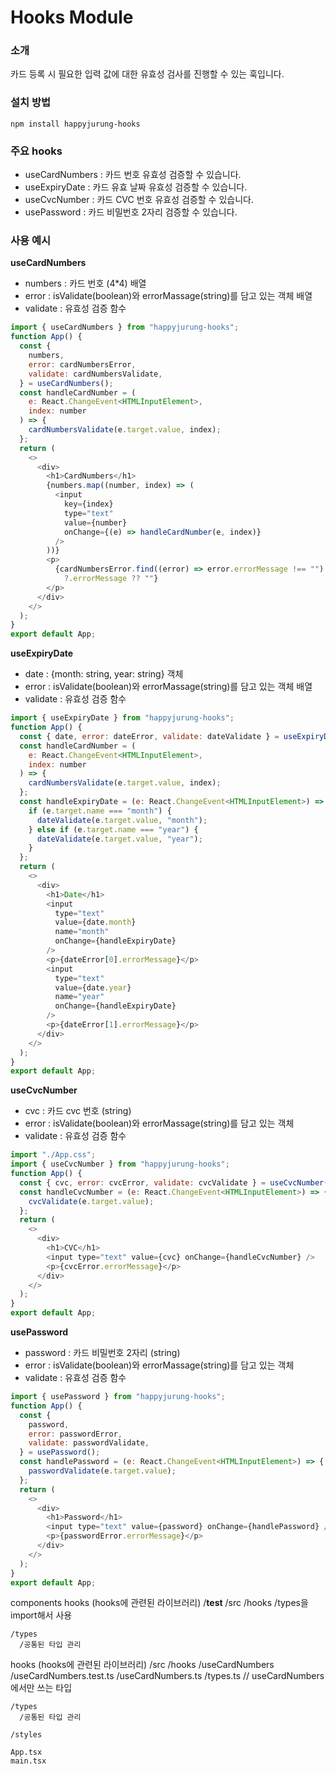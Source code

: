 # Hooks Module

### 소개

카드 등록 시 필요한 입력 값에 대한 유효성 검사를 진행할 수 있는 훅입니다.

### 설치 방법

`npm install happyjurung-hooks`

### 주요 hooks

- useCardNumbers : 카드 번호 유효성 검증할 수 있습니다.
- useExpiryDate : 카드 유효 날짜 유효성 검증할 수 있습니다.
- useCvcNumber : 카드 CVC 번호 유효성 검증할 수 있습니다.
- usePassword : 카드 비밀번호 2자리 검증할 수 있습니다.

### 사용 예시

**useCardNumbers**

- numbers : 카드 번호 (4\*4) 배열
- error : isValidate(boolean)와 errorMassage(string)를 담고 있는 객체 배열
- validate : 유효성 검증 함수

```js
import { useCardNumbers } from "happyjurung-hooks";
function App() {
  const {
    numbers,
    error: cardNumbersError,
    validate: cardNumbersValidate,
  } = useCardNumbers();
  const handleCardNumber = (
    e: React.ChangeEvent<HTMLInputElement>,
    index: number
  ) => {
    cardNumbersValidate(e.target.value, index);
  };
  return (
    <>
      <div>
        <h1>CardNumbers</h1>
        {numbers.map((number, index) => (
          <input
            key={index}
            type="text"
            value={number}
            onChange={(e) => handleCardNumber(e, index)}
          />
        ))}
        <p>
          {cardNumbersError.find((error) => error.errorMessage !== "")
            ?.errorMessage ?? ""}
        </p>
      </div>
    </>
  );
}
export default App;
```

**useExpiryDate**

- date : {month: string, year: string} 객체
- error : isValidate(boolean)와 errorMassage(string)를 담고 있는 객체 배열
- validate : 유효성 검증 함수

```js
import { useExpiryDate } from "happyjurung-hooks";
function App() {
  const { date, error: dateError, validate: dateValidate } = useExpiryDate();
  const handleCardNumber = (
    e: React.ChangeEvent<HTMLInputElement>,
    index: number
  ) => {
    cardNumbersValidate(e.target.value, index);
  };
  const handleExpiryDate = (e: React.ChangeEvent<HTMLInputElement>) => {
    if (e.target.name === "month") {
      dateValidate(e.target.value, "month");
    } else if (e.target.name === "year") {
      dateValidate(e.target.value, "year");
    }
  };
  return (
    <>
      <div>
        <h1>Date</h1>
        <input
          type="text"
          value={date.month}
          name="month"
          onChange={handleExpiryDate}
        />
        <p>{dateError[0].errorMessage}</p>
        <input
          type="text"
          value={date.year}
          name="year"
          onChange={handleExpiryDate}
        />
        <p>{dateError[1].errorMessage}</p>
      </div>
    </>
  );
}
export default App;
```

**useCvcNumber**

- cvc : 카드 cvc 번호 (string)
- error : isValidate(boolean)와 errorMassage(string)를 담고 있는 객체
- validate : 유효성 검증 함수

```js
import "./App.css";
import { useCvcNumber } from "happyjurung-hooks";
function App() {
  const { cvc, error: cvcError, validate: cvcValidate } = useCvcNumber();
  const handleCvcNumber = (e: React.ChangeEvent<HTMLInputElement>) => {
    cvcValidate(e.target.value);
  };
  return (
    <>
      <div>
        <h1>CVC</h1>
        <input type="text" value={cvc} onChange={handleCvcNumber} />
        <p>{cvcError.errorMessage}</p>
      </div>
    </>
  );
}
export default App;
```

**usePassword**

- password : 카드 비밀번호 2자리 (string)
- error : isValidate(boolean)와 errorMassage(string)를 담고 있는 객체
- validate : 유효성 검증 함수

```js
import { usePassword } from "happyjurung-hooks";
function App() {
  const {
    password,
    error: passwordError,
    validate: passwordValidate,
  } = usePassword();
  const handlePassword = (e: React.ChangeEvent<HTMLInputElement>) => {
    passwordValidate(e.target.value);
  };
  return (
    <>
      <div>
        <h1>Password</h1>
        <input type="text" value={password} onChange={handlePassword} />
        <p>{passwordError.errorMessage}</p>
      </div>
    </>
  );
}
export default App;
```

components
hooks (hooks에 관련된 라이브러리)
/**test**
/src
/hooks
/types을 import해서 사용

    /types
      /공통된 타입 관리

hooks (hooks에 관련된 라이브러리)
/src
/hooks
/useCardNumbers
/useCardNumbers.test.ts
/useCardNumbers.ts
/types.ts // useCardNumbers에서만 쓰는 타입

    /types
      /공통된 타입 관리

    /styles

    App.tsx
    main.tsx
